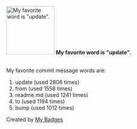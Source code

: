 <img src="https://my-badges.github.io/my-badges/favorite-word.png" alt="My favorite word is &quot;update&quot;." title="My favorite word is &quot;update&quot;." width="128">
<strong>My favorite word is &quot;update&quot;.</strong>
<br><br>

My favorite commit message words are:

1. update (used 2806 times)
2. from (used 1558 times)
3. readme.md (used 1241 times)
4. to (used 1194 times)
5. bump (used 1012 times)


Created by <a href="https://github.com/my-badges/my-badges">My Badges</a>